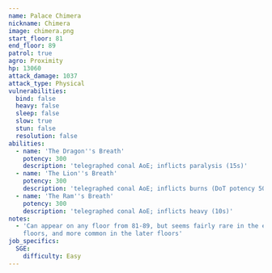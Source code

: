 ```yaml
---
name: Palace Chimera
nickname: Chimera
image: chimera.png
start_floor: 81
end_floor: 89
patrol: true
agro: Proximity
hp: 13060
attack_damage: 1037
attack_type: Physical
vulnerabilities:
  bind: false
  heavy: false
  sleep: false
  slow: true
  stun: false
  resolution: false
abilities:
  - name: 'The Dragon''s Breath'
    potency: 300
    description: 'telegraphed conal AoE; inflicts paralysis (15s)'
  - name: 'The Lion''s Breath'
    potency: 300
    description: 'telegraphed conal AoE; inflicts burns (DoT potency 50, 21s)'
  - name: 'The Ram''s Breath'
    potency: 300
    description: 'telegraphed conal AoE; inflicts heavy (10s)'
notes:
  - 'Can appear on any floor from 81-89, but seems fairly rare in the earlier
    floors, and more common in the later floors'
job_specifics:
  SGE:
    difficulty: Easy
---
```

